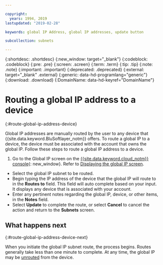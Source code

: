 ```yaml
---

copyright:
  years: 1994, 2019
lastupdated: "2019-02-28"

keywords: global IP Address, global IP addresses, update button

subcollection: subnets

---
```


{:shortdesc: .shortdesc}
{:new_window: target="_blank"}
{:codeblock: .codeblock}
{:pre: .pre}
{:screen: .screen}
{:term: .term}
{:tip: .tip}
{:note: .note}
{:important: .important}
{:deprecated: .deprecated}
{:external: target="_blank" .external}
{:generic: data-hd-programlang="generic"}
{:download: .download}
{:DomainName: data-hd-keyref="DomainName"}

# Routing a global IP address to a device
{:#route-global-ip-address-device}

Global IP addresses are manually routed by the user to any device that {{site.data.keyword.BluSoftlayer_notm}} offers. To route a global IP to a device, the device must be associated with the account that owns the global IP. Follow these steps to route a global IP address to a device.

1. Go to the Global IP screen on the [{{site.data.keyword.cloud_notm}} console](https://{DomainName}/){: new_window}. Refer to [Displaying the global IP screen](/docs/subnets?topic=subnets-display-global-ip-screen).

* Select the global IP subnet to be routed.
* Begin typing the IP address of the device that the global IP will route to in the **Routes to** field. This field will auto complete based on your input. It displays any device that is associated with your account.
* Enter any pertinent notes regarding the global IP, device, or other items, in the **Notes** field.
* Select **Update** to complete the route, or select **Cancel** to cancel the action and return to the **Subnets** screen.

## What happens next
{:#route-global-ip-address-device-next}

When you initiate the global IP subnet route, the process begins. Routes generally take less than one minute to complete. At any time, the global IP may be [unrouted](/docs/subnets?topic=subnets-unroute-global-ip-address) from the device.
